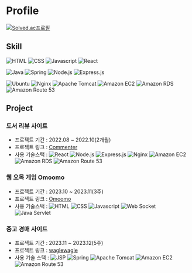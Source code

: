 # Profile
[![Solved.ac프로필](http://mazassumnida.wtf/api/mini/generate_badge?boj=cubite)](https://solved.ac/cubite)
## Skill

![HTML](https://img.shields.io/badge/HTML-883333?logo=html5)
![CSS](https://img.shields.io/badge/CSS-%23254BDD?logo=css3)
![Javascript](https://img.shields.io/badge/Javascript-%23CEB82F?logo=javascript)
![React](https://img.shields.io/badge/React-%23087A9F?logo=react)

![Java](https://img.shields.io/badge/Java-%23DA6702?logo=openjdk)
![Spring](https://img.shields.io/badge/Spring-%232E5918?logo=spring)
![Node.js](https://img.shields.io/badge/Node.js-%233D833D?logo=Node.js)
![Express.js](https://img.shields.io/badge/Express.js-%23509941?logo=express)

![Ubuntu](https://img.shields.io/badge/Ubuntu-%23812100?logo=ubuntu)
![Nginx](https://img.shields.io/badge/Nginx-%23009639?logo=nginx)
![Apache Tomcat](https://img.shields.io/badge/Apache_Tomcat-%23C9A21D?logo=apachetomcat)
![Amazon EC2](https://img.shields.io/badge/Amazon_EC2-%23e5780c?logo=Amazon%20EC2)
![Amazon RDS](https://img.shields.io/badge/Amazon%20RDS-%23302CB2?logo=Amazon%20rds)
![Amazon Route 53](https://img.shields.io/badge/Amazon%20Route%2053-%23562DB1?logo=Amazon%20route%2053)

## Project

### 도서 리뷰 사이트
* 프로젝트 기간 : 2022.08 ~ 2022.10(2개월)
* 프로젝트 링크 : [Commenter](https://github.com/Cubites/commenter)
* 사용 기술스택 :
![React](https://img.shields.io/badge/React-%23087A9F?logo=react)
![Node.js](https://img.shields.io/badge/Node.js-%233D833D?logo=Node.js)
![Express.js](https://img.shields.io/badge/Express.js-%23509941?logo=express)
![Nginx](https://img.shields.io/badge/Nginx-%23009639?logo=nginx)
![Amazon EC2](https://img.shields.io/badge/Amazon_EC2-%23e5780c?logo=Amazon%20EC2)
![Amazon RDS](https://img.shields.io/badge/Amazon%20RDS-%23302CB2?logo=Amazon%20rds)
![Amazon Route 53](https://img.shields.io/badge/Amazon%20Route%2053-%23562DB1?logo=Amazon%20route%2053)

### 웹 오목 게임 Omoomo
* 프로젝트 기간 : 2023.10 ~ 2023.11(3주)
* 프로젝트 링크 : [Omoomo](https://github.com/Cubites/omoomo)
* 사용 기술스택 : 
![HTML](https://img.shields.io/badge/HTML-883333?logo=html5)
![CSS](https://img.shields.io/badge/CSS-%23254BDD?logo=css3)
![Javascript](https://img.shields.io/badge/Javascript-%23CEB82F?logo=javascript)
![Web Socket](https://img.shields.io/badge/Web_socket-%23010101)
![Java Servlet](https://img.shields.io/badge/Java_Servlet-%23C55D02)

### 중고 경매 사이트
* 프로젝트 기간 : 2023.11 ~ 2023.12(5주)
* 프로젝트 링크 : [waglewagle](https://github.com/Cubites/waglewagle)
* 사용 기술 스택 :
![JSP](https://img.shields.io/badge/JSP-%23C55D02)
![Spring](https://img.shields.io/badge/Spring-%232E5918?logo=spring)
![Apache Tomcat](https://img.shields.io/badge/Apache_Tomcat-%23C9A21D?logo=apachetomcat)
![Amazon EC2](https://img.shields.io/badge/Amazon_EC2-%23e5780c?logo=Amazon%20EC2)
![Amazon Route 53](https://img.shields.io/badge/Amazon%20Route%2053-%23562DB1?logo=Amazon%20route%2053)

